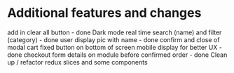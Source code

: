 # Additional features and changes

add in clear all button - done
Dark mode
real time search (name) and filter (category) - done
user display pic with name - done
confirm and close of modal cart fixed button on bottom of screen mobile display for better UX - done
checkout form details on module before confirmed order - done
Clean up / refactor redux slices and some components
